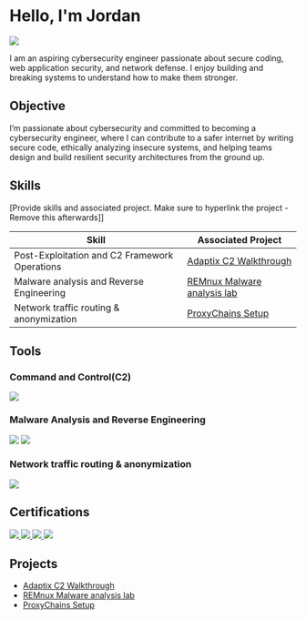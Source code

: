 # Hello, I'm Jordan
<a href="https://www.linkedin.com/in/mutakooha-jordan-b61781196/"><img src="https://img.shields.io/badge/-LinkedIn-0072b1?&style=for-the-badge&logo=linkedin&logoColor=white" /></a>

I am an aspiring cybersecurity engineer passionate about secure coding, web application security, and network defense. I enjoy building and breaking systems to understand how to make them stronger.

## Objective

I’m passionate about cybersecurity and committed to becoming a cybersecurity engineer, where I can contribute to a safer internet by writing secure code, ethically analyzing insecure systems, and helping teams design and build resilient security architectures from the ground up.

## Skills
[Provide skills and associated project. Make sure to hyperlink the project - Remove this afterwards]]

| Skill                                         | Associated Project         |                                                           
|-----------------------------------------------|-------------------------------------------------------------------------------------|
| Post-Exploitation and C2 Framework Operations | <a href="https://github.com/M-o-j-o/adaptix-c2-walkthrough">Adaptix C2 Walkthrough</a> |
| Malware analysis and Reverse Engineering | <a href="https://github.com/M-o-j-o/REMnux-Malware-analysis-lab-">REMnux Malware analysis lab</a> |
| Network traffic routing & anonymization | <a href="https://github.com/M-o-j-o/Proxychains-setup">ProxyChains Setup</a> |


## Tools
### Command and Control(C2)
<div>
    <img src="https://img.shields.io/badge/-AdaptixC2-00A4EF?&style=for-the-badge&logo=Microsoft&logoColor=white" />
</div>

### Malware Analysis and Reverse Engineering
<div>
    <img src="https://img.shields.io/badge/-REMnux-FF4500?&style=for-the-badge&logo=Linux&logoColor=white" />
    <img src="https://img.shields.io/badge/-FlareVM-2E8B57?&style=for-the-badge&logo=Windows&logoColor=white" />
</div>

### Network traffic routing & anonymization
<div>
    <img src="https://img.shields.io/badge/-ProxyChains-4B0082?&style=for-the-badge&logo=Linux&logoColor=white" />
</div>

## Certifications
<div>
<!-- Responsive Web Design -->
<a href="https://www.freecodecamp.org/certification/M-o-j-o/responsive-web-design" target="_blank">
  <img src="https://img.shields.io/badge/-Responsive%20Web%20Design-4D4D4D?&style=for-the-badge&logo=freeCodeCamp&logoColor=white" />
</a>
    
<!-- Advent of Cyber 2024 -->
<a href="https://tryhackme-certificates.s3-eu-west-1.amazonaws.com/THM-VOLQVDG8OB.pdf" target="_blank">
  <img src="https://img.shields.io/badge/-Advent%20of%20Cyber%202024-006400?&style=for-the-badge&logo=TryHackMe&logoColor=white" />
</a>

<!-- IBM Cybersecurity Fundamentals -->
<a href="https://www.credly.com/badges/6df8fb0c-614e-4ebc-8f9d-a65a79157026/linked_in_profile" target="_blank">
  <img src="https://img.shields.io/badge/-IBM%20Cybersecurity%20Fundamentals-000080?&style=for-the-badge&logo=IBM&logoColor=white" />
</a>

<!-- NDG Linux Unhatched -->
<img src="https://img.shields.io/badge/-NDG%20Linux%20Unhatched-007ACC?&style=for-the-badge&logo=Linux&logoColor=white" />
</div>

## Projects
- <a href="https://github.com/M-o-j-o/adaptix-c2-walkthrough">Adaptix C2 Walkthrough</a>
- <a href="https://github.com/M-o-j-o/REMnux-Malware-analysis-lab-">REMnux Malware analysis lab</a>
- <a href="https://github.com/M-o-j-o/Proxychains-setup">ProxyChains Setup</a>
